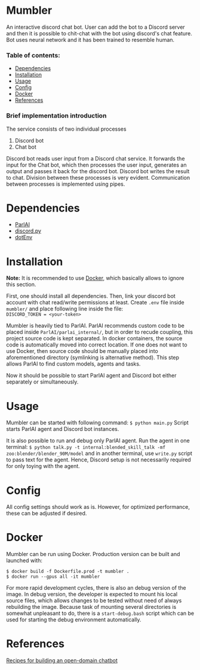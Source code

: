 # Mumbler
An interactive discord chat bot. User can add the bot to a Discord server and then it is possible to chit-chat with the bot using discord's chat feature. Bot uses neural network and it has been trained to resemble human.

### Table of contents:
* [Dependencies](#Dependencies)
* [Installation](#Installation)
* [Usage](#Usage)
* [Config](#Config)
* [Docker](#Docker)
* [References](#References)

### Brief implementation introduction
The service consists of two individual processes
1) Discord bot
2) Chat bot

Discord bot reads user input from a Discord chat service. It forwards the input
for the Chat bot, which then processes the user input, generates an output and 
passes it back for the discord bot. Discord bot writes the result to chat. Division between these processes is very evident. Communication between processes is implemented using pipes.

# Dependencies
* [ParlAI](https://github.com/facebookresearch/ParlAI)
* [discord.py](https://github.com/Rapptz/discord.py)
* [dotEnv](https://github.com/theskumar/python-dotenv)

# Installation
**Note:** It is recommended to use [Docker](#Docker), which basically allows to ignore this section.

First, one should install all dependencies. Then, link your discord bot account with chat read/write permissions at least. Create `.env` file inside `mumbler/` and place following line inside the file:  
`DISCORD_TOKEN = <your-token>`

Mumbler is heavily tied to ParlAI. ParlAI recommends custom code to be placed inside `ParlAI/parlai_internal/`, but in order to recude coupling, this project source code is kept separated. In docker containers, the source code is automatically moved into correct location. If one does not want to use Docker, then source code should be manually placed into aforementioned directory (symlinking is alternative method). This step allows ParlAI to find custom models, agents and tasks.

Now it should be possible to start ParlAI agent and Discord bot either separately or simultaneously.

# Usage
Mumbler can be started with following command: `$ python main.py`
Script starts ParlAI agent and Discord bot instances.

It is also possible to run and debug only ParlAI agent. Run the agent in one terminal:
`$ python talk.py -t internal:blended_skill_talk -mf zoo:blender/blender_90M/model` and in another terminal, use `write.py` script to pass text for the agent. Hence, Discord setup is not necessarily required for only toying with the agent.

# Config
All config settings should work as is. However, for optimized performance, these can be adjusted if desired.

# Docker
Mumbler can be run using Docker. Production version can be built and launched with:
```
$ docker build -f Dockerfile.prod -t mumbler .
$ docker run --gpus all -it mumbler
```
For more rapid development cycles, there is also an debug version of the image.
In debug version, the developer is expected to mount his local source files,
which allows changes to be tested without need of always rebuilding the image. 
Because task of mounting several directories is somewhat unpleasant to do, 
there is a `start-debug.bash` script which can be used for starting the debug environment automatically.

# References
[Recipes for building an open-domain chatbot](https://arxiv.org/abs/2004.13637)
